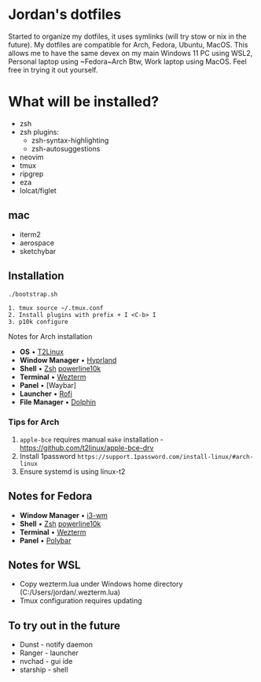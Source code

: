 # Jordan's dotfiles

Started to organize my dotfiles, it uses symlinks (will try stow or nix in the future). My dotfiles are compatible for Arch, Fedora, Ubuntu, MacOS. This allows me to have the same devex on my main Windows 11 PC using WSL2, Personal laptop using ~Fedora~Arch Btw, Work laptop using MacOS. Feel free in trying it out yourself.

# What will be installed?

- zsh
- zsh plugins:
  - zsh-syntax-highlighting
  - zsh-autosuggestions
- neovim
- tmux
- ripgrep
- eza
- lolcat/figlet

## mac

- iterm2
- aerospace
- sketchybar

## Installation

```
./bootstrap.sh

1. tmux source ~/.tmux.conf
2. Install plugins with prefix + I <C-b> I
3. p10k configure
```

Notes for Arch installation

- **OS** • [T2Linux]()
- **Window Manager** • [Hyprland](https://github.com/hyprwm/Hyprland)
- **Shell** • [Zsh](https://www.zsh.org) [powerline10k](https://github.com/romkatv/powerlevel10k)
- **Terminal** • [Wezterm](https://github.com/wez/wezterm)
- **Panel** • [Waybar]
- **Launcher** • [Rofi]()
- **File Manager** • [Dolphin]()

### Tips for Arch

1. `apple-bce` requires manual `make` installation - https://github.com/t2linux/apple-bce-drv
2. Install 1password `https://support.1password.com/install-linux/#arch-linux`
3. Ensure systemd is using linux-t2

## Notes for Fedora

- **Window Manager** • [i3-wm](https://github.com/i3/i3)
- **Shell** • [Zsh](https://www.zsh.org) [powerline10k](https://github.com/romkatv/powerlevel10k)
- **Terminal** • [Wezterm](https://github.com/wez/wezterm)
- **Panel** • [Polybar](https://github.com/polybar/polybar)

## Notes for WSL

- Copy wezterm.lua under Windows home directory (C:/Users/jordan/.wezterm.lua)
- Tmux configuration requires updating
  
## To try out in the future

- Dunst - notify daemon
- Ranger - launcher
- nvchad - gui ide
- starship - shell
